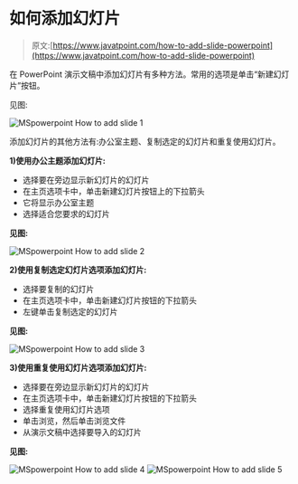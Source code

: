 # 如何添加幻灯片

> 原文:[https://www.javatpoint.com/how-to-add-slide-powerpoint](https://www.javatpoint.com/how-to-add-slide-powerpoint)

在 PowerPoint 演示文稿中添加幻灯片有多种方法。常用的选项是单击“新建幻灯片”按钮。

见图:

![MSpowerpoint How to add slide 1](../Images/07396e4cc97a3f32110ba6fbce6b104d.png)

添加幻灯片的其他方法有:办公室主题、复制选定的幻灯片和重复使用幻灯片。

**1)使用办公主题添加幻灯片:**

*   选择要在旁边显示新幻灯片的幻灯片
*   在主页选项卡中，单击新建幻灯片按钮上的下拉箭头
*   它将显示办公室主题
*   选择适合您要求的幻灯片

**见图:**

![MSpowerpoint How to add slide 2](../Images/4df48e242f8b1deef4c470b3093f3f3e.png)

**2)使用复制选定幻灯片选项添加幻灯片:**

*   选择要复制的幻灯片
*   在主页选项卡中，单击新建幻灯片按钮的下拉箭头
*   左键单击复制选定的幻灯片

**见图:**

![MSpowerpoint How to add slide 3](../Images/18ce4177f548049ff5554249abd01737.png)

**3)使用重复使用幻灯片选项添加幻灯片:**

*   选择要在旁边显示新幻灯片的幻灯片
*   在主页选项卡中，单击新建幻灯片按钮的下拉箭头
*   选择重复使用幻灯片选项
*   单击浏览，然后单击浏览文件
*   从演示文稿中选择要导入的幻灯片

**见图:**

![MSpowerpoint How to add slide 4](../Images/d314097b4fa85b08e485f12c534f090c.png) ![MSpowerpoint How to add slide 5](../Images/5e6c95beddb506ed128e8c18c9cebbdd.png)